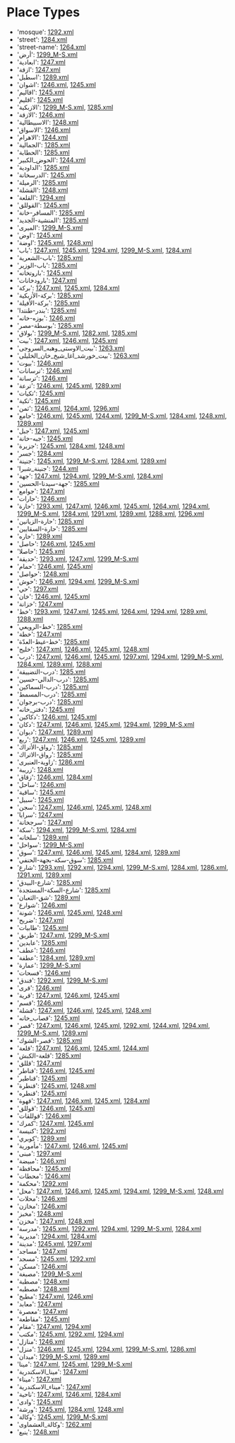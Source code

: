 # Place Types
 * 'mosque'‎: [1292.xml](/Project-Cairo-Urban-News/CairoUrbanNews/blob/master/articles/arabic/1292.xml)
 * 'street'‎: [1284.xml](/Project-Cairo-Urban-News/CairoUrbanNews/blob/master/articles/arabic/1284.xml)
 * 'street-name'‎: [1264.xml](/Project-Cairo-Urban-News/CairoUrbanNews/blob/master/articles/arabic/1264.xml)
 * 'أرض'‎: [1299_M-S.xml](/Project-Cairo-Urban-News/CairoUrbanNews/blob/master/articles/arabic/1299_M-S.xml)
 * 'ابعادية'‎: [1247.xml](/Project-Cairo-Urban-News/CairoUrbanNews/blob/master/articles/arabic/1247.xml)
 * 'ازقة'‎: [1247.xml](/Project-Cairo-Urban-News/CairoUrbanNews/blob/master/articles/arabic/1247.xml)
 * 'اسطبل'‎: [1289.xml](/Project-Cairo-Urban-News/CairoUrbanNews/blob/master/articles/arabic/1289.xml)
 * 'اشوان'‎: [1246.xml](/Project-Cairo-Urban-News/CairoUrbanNews/blob/master/articles/arabic/1246.xml), [1245.xml](/Project-Cairo-Urban-News/CairoUrbanNews/blob/master/articles/arabic/1245.xml)
 * 'اقاليم'‎: [1245.xml](/Project-Cairo-Urban-News/CairoUrbanNews/blob/master/articles/arabic/1245.xml)
 * 'اقليم'‎: [1245.xml](/Project-Cairo-Urban-News/CairoUrbanNews/blob/master/articles/arabic/1245.xml)
 * 'الازبكية'‎: [1299_M-S.xml](/Project-Cairo-Urban-News/CairoUrbanNews/blob/master/articles/arabic/1299_M-S.xml), [1285.xml](/Project-Cairo-Urban-News/CairoUrbanNews/blob/master/articles/arabic/1285.xml)
 * 'الازقة'‎: [1246.xml](/Project-Cairo-Urban-News/CairoUrbanNews/blob/master/articles/arabic/1246.xml)
 * 'الاسبيطالية'‎: [1248.xml](/Project-Cairo-Urban-News/CairoUrbanNews/blob/master/articles/arabic/1248.xml)
 * 'الاسواق'‎: [1246.xml](/Project-Cairo-Urban-News/CairoUrbanNews/blob/master/articles/arabic/1246.xml)
 * 'الاهرام'‎: [1244.xml](/Project-Cairo-Urban-News/CairoUrbanNews/blob/master/articles/arabic/1244.xml)
 * 'الجمالية'‎: [1285.xml](/Project-Cairo-Urban-News/CairoUrbanNews/blob/master/articles/arabic/1285.xml)
 * 'الحطابة'‎: [1285.xml](/Project-Cairo-Urban-News/CairoUrbanNews/blob/master/articles/arabic/1285.xml)
 * 'الحوض_الكبير'‎: [1244.xml](/Project-Cairo-Urban-News/CairoUrbanNews/blob/master/articles/arabic/1244.xml)
 * 'الداودية'‎: [1285.xml](/Project-Cairo-Urban-News/CairoUrbanNews/blob/master/articles/arabic/1285.xml)
 * 'الدرسخانة'‎: [1245.xml](/Project-Cairo-Urban-News/CairoUrbanNews/blob/master/articles/arabic/1245.xml)
 * 'الرميلة'‎: [1285.xml](/Project-Cairo-Urban-News/CairoUrbanNews/blob/master/articles/arabic/1285.xml)
 * 'القشلة'‎: [1248.xml](/Project-Cairo-Urban-News/CairoUrbanNews/blob/master/articles/arabic/1248.xml)
 * 'القلعة'‎: [1294.xml](/Project-Cairo-Urban-News/CairoUrbanNews/blob/master/articles/arabic/1294.xml)
 * 'القوللق'‎: [1245.xml](/Project-Cairo-Urban-News/CairoUrbanNews/blob/master/articles/arabic/1245.xml)
 * 'المسافر-خانة'‎: [1285.xml](/Project-Cairo-Urban-News/CairoUrbanNews/blob/master/articles/arabic/1285.xml)
 * 'المنشية-الجديد'‎: [1285.xml](/Project-Cairo-Urban-News/CairoUrbanNews/blob/master/articles/arabic/1285.xml)
 * 'الميرى'‎: [1299_M-S.xml](/Project-Cairo-Urban-News/CairoUrbanNews/blob/master/articles/arabic/1299_M-S.xml)
 * 'اوض'‎: [1245.xml](/Project-Cairo-Urban-News/CairoUrbanNews/blob/master/articles/arabic/1245.xml)
 * 'اوضة'‎: [1245.xml](/Project-Cairo-Urban-News/CairoUrbanNews/blob/master/articles/arabic/1245.xml), [1248.xml](/Project-Cairo-Urban-News/CairoUrbanNews/blob/master/articles/arabic/1248.xml)
 * 'باب'‎: [1247.xml](/Project-Cairo-Urban-News/CairoUrbanNews/blob/master/articles/arabic/1247.xml), [1245.xml](/Project-Cairo-Urban-News/CairoUrbanNews/blob/master/articles/arabic/1245.xml), [1294.xml](/Project-Cairo-Urban-News/CairoUrbanNews/blob/master/articles/arabic/1294.xml), [1299_M-S.xml](/Project-Cairo-Urban-News/CairoUrbanNews/blob/master/articles/arabic/1299_M-S.xml), [1284.xml](/Project-Cairo-Urban-News/CairoUrbanNews/blob/master/articles/arabic/1284.xml)
 * 'باب-الشعرية'‎: [1285.xml](/Project-Cairo-Urban-News/CairoUrbanNews/blob/master/articles/arabic/1285.xml)
 * 'باب-الوزير'‎: [1285.xml](/Project-Cairo-Urban-News/CairoUrbanNews/blob/master/articles/arabic/1285.xml)
 * 'باروتخانه'‎: [1245.xml](/Project-Cairo-Urban-News/CairoUrbanNews/blob/master/articles/arabic/1245.xml)
 * 'بارودخانات'‎: [1247.xml](/Project-Cairo-Urban-News/CairoUrbanNews/blob/master/articles/arabic/1247.xml)
 * 'بركة'‎: [1247.xml](/Project-Cairo-Urban-News/CairoUrbanNews/blob/master/articles/arabic/1247.xml), [1245.xml](/Project-Cairo-Urban-News/CairoUrbanNews/blob/master/articles/arabic/1245.xml), [1284.xml](/Project-Cairo-Urban-News/CairoUrbanNews/blob/master/articles/arabic/1284.xml)
 * 'بركة-الأزبكية'‎: [1285.xml](/Project-Cairo-Urban-News/CairoUrbanNews/blob/master/articles/arabic/1285.xml)
 * 'بركة-الأفيلة'‎: [1285.xml](/Project-Cairo-Urban-News/CairoUrbanNews/blob/master/articles/arabic/1285.xml)
 * 'بندر-طنتدا'‎: [1285.xml](/Project-Cairo-Urban-News/CairoUrbanNews/blob/master/articles/arabic/1285.xml)
 * 'بوزه-خانه'‎: [1246.xml](/Project-Cairo-Urban-News/CairoUrbanNews/blob/master/articles/arabic/1246.xml)
 * 'بوسطة-مصر'‎: [1285.xml](/Project-Cairo-Urban-News/CairoUrbanNews/blob/master/articles/arabic/1285.xml)
 * 'بولاق'‎: [1299_M-S.xml](/Project-Cairo-Urban-News/CairoUrbanNews/blob/master/articles/arabic/1299_M-S.xml), [1282.xml](/Project-Cairo-Urban-News/CairoUrbanNews/blob/master/articles/arabic/1282.xml), [1285.xml](/Project-Cairo-Urban-News/CairoUrbanNews/blob/master/articles/arabic/1285.xml)
 * 'بيت'‎: [1247.xml](/Project-Cairo-Urban-News/CairoUrbanNews/blob/master/articles/arabic/1247.xml), [1246.xml](/Project-Cairo-Urban-News/CairoUrbanNews/blob/master/articles/arabic/1246.xml), [1245.xml](/Project-Cairo-Urban-News/CairoUrbanNews/blob/master/articles/arabic/1245.xml)
 * 'بيت_الاوستى_وهبه_السروجى'‎: [1263.xml](/Project-Cairo-Urban-News/CairoUrbanNews/blob/master/articles/arabic/1263.xml)
 * 'بيت_خورشد_اغا_شيخ_خان_الخليلى'‎: [1263.xml](/Project-Cairo-Urban-News/CairoUrbanNews/blob/master/articles/arabic/1263.xml)
 * 'بيوت'‎: [1246.xml](/Project-Cairo-Urban-News/CairoUrbanNews/blob/master/articles/arabic/1246.xml)
 * 'ترسانات'‎: [1246.xml](/Project-Cairo-Urban-News/CairoUrbanNews/blob/master/articles/arabic/1246.xml)
 * 'ترسانة'‎: [1246.xml](/Project-Cairo-Urban-News/CairoUrbanNews/blob/master/articles/arabic/1246.xml)
 * 'ترعة'‎: [1246.xml](/Project-Cairo-Urban-News/CairoUrbanNews/blob/master/articles/arabic/1246.xml), [1245.xml](/Project-Cairo-Urban-News/CairoUrbanNews/blob/master/articles/arabic/1245.xml), [1289.xml](/Project-Cairo-Urban-News/CairoUrbanNews/blob/master/articles/arabic/1289.xml)
 * 'تكيات'‎: [1245.xml](/Project-Cairo-Urban-News/CairoUrbanNews/blob/master/articles/arabic/1245.xml)
 * 'تكية'‎: [1245.xml](/Project-Cairo-Urban-News/CairoUrbanNews/blob/master/articles/arabic/1245.xml)
 * 'ثمن'‎: [1246.xml](/Project-Cairo-Urban-News/CairoUrbanNews/blob/master/articles/arabic/1246.xml), [1264.xml](/Project-Cairo-Urban-News/CairoUrbanNews/blob/master/articles/arabic/1264.xml), [1296.xml](/Project-Cairo-Urban-News/CairoUrbanNews/blob/master/articles/arabic/1296.xml)
 * 'جامع'‎: [1246.xml](/Project-Cairo-Urban-News/CairoUrbanNews/blob/master/articles/arabic/1246.xml), [1245.xml](/Project-Cairo-Urban-News/CairoUrbanNews/blob/master/articles/arabic/1245.xml), [1244.xml](/Project-Cairo-Urban-News/CairoUrbanNews/blob/master/articles/arabic/1244.xml), [1299_M-S.xml](/Project-Cairo-Urban-News/CairoUrbanNews/blob/master/articles/arabic/1299_M-S.xml), [1284.xml](/Project-Cairo-Urban-News/CairoUrbanNews/blob/master/articles/arabic/1284.xml), [1248.xml](/Project-Cairo-Urban-News/CairoUrbanNews/blob/master/articles/arabic/1248.xml), [1289.xml](/Project-Cairo-Urban-News/CairoUrbanNews/blob/master/articles/arabic/1289.xml)
 * 'جبل'‎: [1247.xml](/Project-Cairo-Urban-News/CairoUrbanNews/blob/master/articles/arabic/1247.xml), [1245.xml](/Project-Cairo-Urban-News/CairoUrbanNews/blob/master/articles/arabic/1245.xml)
 * 'جبه-خانة'‎: [1245.xml](/Project-Cairo-Urban-News/CairoUrbanNews/blob/master/articles/arabic/1245.xml)
 * 'جزيرة'‎: [1245.xml](/Project-Cairo-Urban-News/CairoUrbanNews/blob/master/articles/arabic/1245.xml), [1284.xml](/Project-Cairo-Urban-News/CairoUrbanNews/blob/master/articles/arabic/1284.xml), [1248.xml](/Project-Cairo-Urban-News/CairoUrbanNews/blob/master/articles/arabic/1248.xml)
 * 'جسر'‎: [1284.xml](/Project-Cairo-Urban-News/CairoUrbanNews/blob/master/articles/arabic/1284.xml)
 * 'جنينة'‎: [1245.xml](/Project-Cairo-Urban-News/CairoUrbanNews/blob/master/articles/arabic/1245.xml), [1299_M-S.xml](/Project-Cairo-Urban-News/CairoUrbanNews/blob/master/articles/arabic/1299_M-S.xml), [1284.xml](/Project-Cairo-Urban-News/CairoUrbanNews/blob/master/articles/arabic/1284.xml), [1289.xml](/Project-Cairo-Urban-News/CairoUrbanNews/blob/master/articles/arabic/1289.xml)
 * 'جنينة_شبرا'‎: [1244.xml](/Project-Cairo-Urban-News/CairoUrbanNews/blob/master/articles/arabic/1244.xml)
 * 'جهة'‎: [1247.xml](/Project-Cairo-Urban-News/CairoUrbanNews/blob/master/articles/arabic/1247.xml), [1294.xml](/Project-Cairo-Urban-News/CairoUrbanNews/blob/master/articles/arabic/1294.xml), [1299_M-S.xml](/Project-Cairo-Urban-News/CairoUrbanNews/blob/master/articles/arabic/1299_M-S.xml), [1284.xml](/Project-Cairo-Urban-News/CairoUrbanNews/blob/master/articles/arabic/1284.xml)
 * 'جهة-سيدنا-الحسين'‎: [1285.xml](/Project-Cairo-Urban-News/CairoUrbanNews/blob/master/articles/arabic/1285.xml)
 * 'جوامع'‎: [1247.xml](/Project-Cairo-Urban-News/CairoUrbanNews/blob/master/articles/arabic/1247.xml)
 * 'حارات'‎: [1246.xml](/Project-Cairo-Urban-News/CairoUrbanNews/blob/master/articles/arabic/1246.xml)
 * 'حارة'‎: [1293.xml](/Project-Cairo-Urban-News/CairoUrbanNews/blob/master/articles/arabic/1293.xml), [1247.xml](/Project-Cairo-Urban-News/CairoUrbanNews/blob/master/articles/arabic/1247.xml), [1246.xml](/Project-Cairo-Urban-News/CairoUrbanNews/blob/master/articles/arabic/1246.xml), [1245.xml](/Project-Cairo-Urban-News/CairoUrbanNews/blob/master/articles/arabic/1245.xml), [1264.xml](/Project-Cairo-Urban-News/CairoUrbanNews/blob/master/articles/arabic/1264.xml), [1294.xml](/Project-Cairo-Urban-News/CairoUrbanNews/blob/master/articles/arabic/1294.xml), [1299_M-S.xml](/Project-Cairo-Urban-News/CairoUrbanNews/blob/master/articles/arabic/1299_M-S.xml), [1284.xml](/Project-Cairo-Urban-News/CairoUrbanNews/blob/master/articles/arabic/1284.xml), [1291.xml](/Project-Cairo-Urban-News/CairoUrbanNews/blob/master/articles/arabic/1291.xml), [1289.xml](/Project-Cairo-Urban-News/CairoUrbanNews/blob/master/articles/arabic/1289.xml), [1288.xml](/Project-Cairo-Urban-News/CairoUrbanNews/blob/master/articles/arabic/1288.xml), [1296.xml](/Project-Cairo-Urban-News/CairoUrbanNews/blob/master/articles/arabic/1296.xml)
 * 'حارة-الزيانين'‎: [1285.xml](/Project-Cairo-Urban-News/CairoUrbanNews/blob/master/articles/arabic/1285.xml)
 * 'حارة-السقايين'‎: [1285.xml](/Project-Cairo-Urban-News/CairoUrbanNews/blob/master/articles/arabic/1285.xml)
 * 'حاره'‎: [1289.xml](/Project-Cairo-Urban-News/CairoUrbanNews/blob/master/articles/arabic/1289.xml)
 * 'حاصل'‎: [1246.xml](/Project-Cairo-Urban-News/CairoUrbanNews/blob/master/articles/arabic/1246.xml), [1245.xml](/Project-Cairo-Urban-News/CairoUrbanNews/blob/master/articles/arabic/1245.xml)
 * 'حاصلا'‎: [1245.xml](/Project-Cairo-Urban-News/CairoUrbanNews/blob/master/articles/arabic/1245.xml)
 * 'حديقة'‎: [1293.xml](/Project-Cairo-Urban-News/CairoUrbanNews/blob/master/articles/arabic/1293.xml), [1247.xml](/Project-Cairo-Urban-News/CairoUrbanNews/blob/master/articles/arabic/1247.xml), [1299_M-S.xml](/Project-Cairo-Urban-News/CairoUrbanNews/blob/master/articles/arabic/1299_M-S.xml)
 * 'حمام'‎: [1246.xml](/Project-Cairo-Urban-News/CairoUrbanNews/blob/master/articles/arabic/1246.xml), [1245.xml](/Project-Cairo-Urban-News/CairoUrbanNews/blob/master/articles/arabic/1245.xml)
 * 'حواصل'‎: [1248.xml](/Project-Cairo-Urban-News/CairoUrbanNews/blob/master/articles/arabic/1248.xml)
 * 'حوش'‎: [1246.xml](/Project-Cairo-Urban-News/CairoUrbanNews/blob/master/articles/arabic/1246.xml), [1294.xml](/Project-Cairo-Urban-News/CairoUrbanNews/blob/master/articles/arabic/1294.xml), [1299_M-S.xml](/Project-Cairo-Urban-News/CairoUrbanNews/blob/master/articles/arabic/1299_M-S.xml)
 * 'حي'‎: [1297.xml](/Project-Cairo-Urban-News/CairoUrbanNews/blob/master/articles/arabic/1297.xml)
 * 'خان'‎: [1246.xml](/Project-Cairo-Urban-News/CairoUrbanNews/blob/master/articles/arabic/1246.xml), [1245.xml](/Project-Cairo-Urban-News/CairoUrbanNews/blob/master/articles/arabic/1245.xml)
 * 'خزانة'‎: [1247.xml](/Project-Cairo-Urban-News/CairoUrbanNews/blob/master/articles/arabic/1247.xml)
 * 'خط'‎: [1293.xml](/Project-Cairo-Urban-News/CairoUrbanNews/blob/master/articles/arabic/1293.xml), [1247.xml](/Project-Cairo-Urban-News/CairoUrbanNews/blob/master/articles/arabic/1247.xml), [1245.xml](/Project-Cairo-Urban-News/CairoUrbanNews/blob/master/articles/arabic/1245.xml), [1264.xml](/Project-Cairo-Urban-News/CairoUrbanNews/blob/master/articles/arabic/1264.xml), [1294.xml](/Project-Cairo-Urban-News/CairoUrbanNews/blob/master/articles/arabic/1294.xml), [1289.xml](/Project-Cairo-Urban-News/CairoUrbanNews/blob/master/articles/arabic/1289.xml), [1288.xml](/Project-Cairo-Urban-News/CairoUrbanNews/blob/master/articles/arabic/1288.xml)
 * 'خط-الرويعي'‎: [1285.xml](/Project-Cairo-Urban-News/CairoUrbanNews/blob/master/articles/arabic/1285.xml)
 * 'خطة'‎: [1247.xml](/Project-Cairo-Urban-News/CairoUrbanNews/blob/master/articles/arabic/1247.xml)
 * 'خط-غيط-العدّة'‎: [1285.xml](/Project-Cairo-Urban-News/CairoUrbanNews/blob/master/articles/arabic/1285.xml)
 * 'خليج'‎: [1247.xml](/Project-Cairo-Urban-News/CairoUrbanNews/blob/master/articles/arabic/1247.xml), [1246.xml](/Project-Cairo-Urban-News/CairoUrbanNews/blob/master/articles/arabic/1246.xml), [1245.xml](/Project-Cairo-Urban-News/CairoUrbanNews/blob/master/articles/arabic/1245.xml), [1248.xml](/Project-Cairo-Urban-News/CairoUrbanNews/blob/master/articles/arabic/1248.xml)
 * 'درب'‎: [1247.xml](/Project-Cairo-Urban-News/CairoUrbanNews/blob/master/articles/arabic/1247.xml), [1246.xml](/Project-Cairo-Urban-News/CairoUrbanNews/blob/master/articles/arabic/1246.xml), [1245.xml](/Project-Cairo-Urban-News/CairoUrbanNews/blob/master/articles/arabic/1245.xml), [1297.xml](/Project-Cairo-Urban-News/CairoUrbanNews/blob/master/articles/arabic/1297.xml), [1294.xml](/Project-Cairo-Urban-News/CairoUrbanNews/blob/master/articles/arabic/1294.xml), [1299_M-S.xml](/Project-Cairo-Urban-News/CairoUrbanNews/blob/master/articles/arabic/1299_M-S.xml), [1284.xml](/Project-Cairo-Urban-News/CairoUrbanNews/blob/master/articles/arabic/1284.xml), [1289.xml](/Project-Cairo-Urban-News/CairoUrbanNews/blob/master/articles/arabic/1289.xml), [1288.xml](/Project-Cairo-Urban-News/CairoUrbanNews/blob/master/articles/arabic/1288.xml)
 * 'درب-التضييقة'‎: [1285.xml](/Project-Cairo-Urban-News/CairoUrbanNews/blob/master/articles/arabic/1285.xml)
 * 'درب-الدالي-حسين'‎: [1285.xml](/Project-Cairo-Urban-News/CairoUrbanNews/blob/master/articles/arabic/1285.xml)
 * 'درب-السماكين'‎: [1285.xml](/Project-Cairo-Urban-News/CairoUrbanNews/blob/master/articles/arabic/1285.xml)
 * 'درب-المسمط'‎: [1285.xml](/Project-Cairo-Urban-News/CairoUrbanNews/blob/master/articles/arabic/1285.xml)
 * 'درب-برجوان'‎: [1285.xml](/Project-Cairo-Urban-News/CairoUrbanNews/blob/master/articles/arabic/1285.xml)
 * 'دفتر_خانه'‎: [1245.xml](/Project-Cairo-Urban-News/CairoUrbanNews/blob/master/articles/arabic/1245.xml)
 * 'دكاكين'‎: [1246.xml](/Project-Cairo-Urban-News/CairoUrbanNews/blob/master/articles/arabic/1246.xml), [1245.xml](/Project-Cairo-Urban-News/CairoUrbanNews/blob/master/articles/arabic/1245.xml)
 * 'دكان'‎: [1247.xml](/Project-Cairo-Urban-News/CairoUrbanNews/blob/master/articles/arabic/1247.xml), [1246.xml](/Project-Cairo-Urban-News/CairoUrbanNews/blob/master/articles/arabic/1246.xml), [1245.xml](/Project-Cairo-Urban-News/CairoUrbanNews/blob/master/articles/arabic/1245.xml), [1294.xml](/Project-Cairo-Urban-News/CairoUrbanNews/blob/master/articles/arabic/1294.xml), [1299_M-S.xml](/Project-Cairo-Urban-News/CairoUrbanNews/blob/master/articles/arabic/1299_M-S.xml)
 * 'ديوان'‎: [1247.xml](/Project-Cairo-Urban-News/CairoUrbanNews/blob/master/articles/arabic/1247.xml), [1289.xml](/Project-Cairo-Urban-News/CairoUrbanNews/blob/master/articles/arabic/1289.xml)
 * 'ربع'‎: [1247.xml](/Project-Cairo-Urban-News/CairoUrbanNews/blob/master/articles/arabic/1247.xml), [1246.xml](/Project-Cairo-Urban-News/CairoUrbanNews/blob/master/articles/arabic/1246.xml), [1245.xml](/Project-Cairo-Urban-News/CairoUrbanNews/blob/master/articles/arabic/1245.xml), [1289.xml](/Project-Cairo-Urban-News/CairoUrbanNews/blob/master/articles/arabic/1289.xml)
 * 'رواق-الأتراك'‎: [1285.xml](/Project-Cairo-Urban-News/CairoUrbanNews/blob/master/articles/arabic/1285.xml)
 * 'رواق-الاتراك'‎: [1285.xml](/Project-Cairo-Urban-News/CairoUrbanNews/blob/master/articles/arabic/1285.xml)
 * 'زاوية-العنبرى'‎: [1286.xml](/Project-Cairo-Urban-News/CairoUrbanNews/blob/master/articles/arabic/1286.xml)
 * 'زريبة'‎: [1248.xml](/Project-Cairo-Urban-News/CairoUrbanNews/blob/master/articles/arabic/1248.xml)
 * 'زقاق'‎: [1246.xml](/Project-Cairo-Urban-News/CairoUrbanNews/blob/master/articles/arabic/1246.xml), [1284.xml](/Project-Cairo-Urban-News/CairoUrbanNews/blob/master/articles/arabic/1284.xml)
 * 'ساحل'‎: [1246.xml](/Project-Cairo-Urban-News/CairoUrbanNews/blob/master/articles/arabic/1246.xml)
 * 'ساقية'‎: [1245.xml](/Project-Cairo-Urban-News/CairoUrbanNews/blob/master/articles/arabic/1245.xml)
 * 'سبيل'‎: [1245.xml](/Project-Cairo-Urban-News/CairoUrbanNews/blob/master/articles/arabic/1245.xml)
 * 'سجن'‎: [1247.xml](/Project-Cairo-Urban-News/CairoUrbanNews/blob/master/articles/arabic/1247.xml), [1246.xml](/Project-Cairo-Urban-News/CairoUrbanNews/blob/master/articles/arabic/1246.xml), [1245.xml](/Project-Cairo-Urban-News/CairoUrbanNews/blob/master/articles/arabic/1245.xml), [1248.xml](/Project-Cairo-Urban-News/CairoUrbanNews/blob/master/articles/arabic/1248.xml)
 * 'سرايا'‎: [1247.xml](/Project-Cairo-Urban-News/CairoUrbanNews/blob/master/articles/arabic/1247.xml)
 * 'سرجخانة'‎: [1247.xml](/Project-Cairo-Urban-News/CairoUrbanNews/blob/master/articles/arabic/1247.xml)
 * 'سكة'‎: [1294.xml](/Project-Cairo-Urban-News/CairoUrbanNews/blob/master/articles/arabic/1294.xml), [1299_M-S.xml](/Project-Cairo-Urban-News/CairoUrbanNews/blob/master/articles/arabic/1299_M-S.xml), [1284.xml](/Project-Cairo-Urban-News/CairoUrbanNews/blob/master/articles/arabic/1284.xml)
 * 'سلخانه'‎: [1289.xml](/Project-Cairo-Urban-News/CairoUrbanNews/blob/master/articles/arabic/1289.xml)
 * 'سواحل'‎: [1299_M-S.xml](/Project-Cairo-Urban-News/CairoUrbanNews/blob/master/articles/arabic/1299_M-S.xml)
 * 'سوق'‎: [1247.xml](/Project-Cairo-Urban-News/CairoUrbanNews/blob/master/articles/arabic/1247.xml), [1246.xml](/Project-Cairo-Urban-News/CairoUrbanNews/blob/master/articles/arabic/1246.xml), [1245.xml](/Project-Cairo-Urban-News/CairoUrbanNews/blob/master/articles/arabic/1245.xml), [1284.xml](/Project-Cairo-Urban-News/CairoUrbanNews/blob/master/articles/arabic/1284.xml), [1289.xml](/Project-Cairo-Urban-News/CairoUrbanNews/blob/master/articles/arabic/1289.xml)
 * 'سوق-سكة-بجهة-الحنفي'‎: [1285.xml](/Project-Cairo-Urban-News/CairoUrbanNews/blob/master/articles/arabic/1285.xml)
 * 'شارع'‎: [1293.xml](/Project-Cairo-Urban-News/CairoUrbanNews/blob/master/articles/arabic/1293.xml), [1292.xml](/Project-Cairo-Urban-News/CairoUrbanNews/blob/master/articles/arabic/1292.xml), [1294.xml](/Project-Cairo-Urban-News/CairoUrbanNews/blob/master/articles/arabic/1294.xml), [1299_M-S.xml](/Project-Cairo-Urban-News/CairoUrbanNews/blob/master/articles/arabic/1299_M-S.xml), [1284.xml](/Project-Cairo-Urban-News/CairoUrbanNews/blob/master/articles/arabic/1284.xml), [1286.xml](/Project-Cairo-Urban-News/CairoUrbanNews/blob/master/articles/arabic/1286.xml), [1291.xml](/Project-Cairo-Urban-News/CairoUrbanNews/blob/master/articles/arabic/1291.xml), [1289.xml](/Project-Cairo-Urban-News/CairoUrbanNews/blob/master/articles/arabic/1289.xml)
 * 'شارع-البيدق'‎: [1285.xml](/Project-Cairo-Urban-News/CairoUrbanNews/blob/master/articles/arabic/1285.xml)
 * 'شارع-السكة-المستجدة'‎: [1285.xml](/Project-Cairo-Urban-News/CairoUrbanNews/blob/master/articles/arabic/1285.xml)
 * 'شق-الثعبان'‎: [1289.xml](/Project-Cairo-Urban-News/CairoUrbanNews/blob/master/articles/arabic/1289.xml)
 * 'شوارع'‎: [1246.xml](/Project-Cairo-Urban-News/CairoUrbanNews/blob/master/articles/arabic/1246.xml)
 * 'شونة'‎: [1246.xml](/Project-Cairo-Urban-News/CairoUrbanNews/blob/master/articles/arabic/1246.xml), [1245.xml](/Project-Cairo-Urban-News/CairoUrbanNews/blob/master/articles/arabic/1245.xml), [1248.xml](/Project-Cairo-Urban-News/CairoUrbanNews/blob/master/articles/arabic/1248.xml)
 * 'ضريح'‎: [1247.xml](/Project-Cairo-Urban-News/CairoUrbanNews/blob/master/articles/arabic/1247.xml)
 * 'طابيات'‎: [1245.xml](/Project-Cairo-Urban-News/CairoUrbanNews/blob/master/articles/arabic/1245.xml)
 * 'طريق'‎: [1247.xml](/Project-Cairo-Urban-News/CairoUrbanNews/blob/master/articles/arabic/1247.xml), [1299_M-S.xml](/Project-Cairo-Urban-News/CairoUrbanNews/blob/master/articles/arabic/1299_M-S.xml)
 * 'عابدين'‎: [1285.xml](/Project-Cairo-Urban-News/CairoUrbanNews/blob/master/articles/arabic/1285.xml)
 * 'عطف'‎: [1246.xml](/Project-Cairo-Urban-News/CairoUrbanNews/blob/master/articles/arabic/1246.xml)
 * 'عطفة'‎: [1284.xml](/Project-Cairo-Urban-News/CairoUrbanNews/blob/master/articles/arabic/1284.xml), [1289.xml](/Project-Cairo-Urban-News/CairoUrbanNews/blob/master/articles/arabic/1289.xml)
 * 'عمارة'‎: [1299_M-S.xml](/Project-Cairo-Urban-News/CairoUrbanNews/blob/master/articles/arabic/1299_M-S.xml)
 * 'فسحات'‎: [1246.xml](/Project-Cairo-Urban-News/CairoUrbanNews/blob/master/articles/arabic/1246.xml)
 * 'فندق'‎: [1292.xml](/Project-Cairo-Urban-News/CairoUrbanNews/blob/master/articles/arabic/1292.xml), [1299_M-S.xml](/Project-Cairo-Urban-News/CairoUrbanNews/blob/master/articles/arabic/1299_M-S.xml)
 * 'قرى'‎: [1246.xml](/Project-Cairo-Urban-News/CairoUrbanNews/blob/master/articles/arabic/1246.xml)
 * 'قرية'‎: [1247.xml](/Project-Cairo-Urban-News/CairoUrbanNews/blob/master/articles/arabic/1247.xml), [1246.xml](/Project-Cairo-Urban-News/CairoUrbanNews/blob/master/articles/arabic/1246.xml), [1245.xml](/Project-Cairo-Urban-News/CairoUrbanNews/blob/master/articles/arabic/1245.xml)
 * 'قسم'‎: [1246.xml](/Project-Cairo-Urban-News/CairoUrbanNews/blob/master/articles/arabic/1246.xml)
 * 'قشلة'‎: [1247.xml](/Project-Cairo-Urban-News/CairoUrbanNews/blob/master/articles/arabic/1247.xml), [1246.xml](/Project-Cairo-Urban-News/CairoUrbanNews/blob/master/articles/arabic/1246.xml), [1245.xml](/Project-Cairo-Urban-News/CairoUrbanNews/blob/master/articles/arabic/1245.xml), [1248.xml](/Project-Cairo-Urban-News/CairoUrbanNews/blob/master/articles/arabic/1248.xml)
 * 'قصاب_خانه'‎: [1245.xml](/Project-Cairo-Urban-News/CairoUrbanNews/blob/master/articles/arabic/1245.xml)
 * 'قصر'‎: [1247.xml](/Project-Cairo-Urban-News/CairoUrbanNews/blob/master/articles/arabic/1247.xml), [1246.xml](/Project-Cairo-Urban-News/CairoUrbanNews/blob/master/articles/arabic/1246.xml), [1245.xml](/Project-Cairo-Urban-News/CairoUrbanNews/blob/master/articles/arabic/1245.xml), [1292.xml](/Project-Cairo-Urban-News/CairoUrbanNews/blob/master/articles/arabic/1292.xml), [1244.xml](/Project-Cairo-Urban-News/CairoUrbanNews/blob/master/articles/arabic/1244.xml), [1294.xml](/Project-Cairo-Urban-News/CairoUrbanNews/blob/master/articles/arabic/1294.xml), [1299_M-S.xml](/Project-Cairo-Urban-News/CairoUrbanNews/blob/master/articles/arabic/1299_M-S.xml), [1289.xml](/Project-Cairo-Urban-News/CairoUrbanNews/blob/master/articles/arabic/1289.xml)
 * 'قصر-الشوك'‎: [1285.xml](/Project-Cairo-Urban-News/CairoUrbanNews/blob/master/articles/arabic/1285.xml)
 * 'قلعة'‎: [1247.xml](/Project-Cairo-Urban-News/CairoUrbanNews/blob/master/articles/arabic/1247.xml), [1246.xml](/Project-Cairo-Urban-News/CairoUrbanNews/blob/master/articles/arabic/1246.xml), [1245.xml](/Project-Cairo-Urban-News/CairoUrbanNews/blob/master/articles/arabic/1245.xml), [1244.xml](/Project-Cairo-Urban-News/CairoUrbanNews/blob/master/articles/arabic/1244.xml)
 * 'قلعة-الكبش'‎: [1285.xml](/Project-Cairo-Urban-News/CairoUrbanNews/blob/master/articles/arabic/1285.xml)
 * 'قللق'‎: [1247.xml](/Project-Cairo-Urban-News/CairoUrbanNews/blob/master/articles/arabic/1247.xml)
 * 'قناطر'‎: [1246.xml](/Project-Cairo-Urban-News/CairoUrbanNews/blob/master/articles/arabic/1246.xml), [1245.xml](/Project-Cairo-Urban-News/CairoUrbanNews/blob/master/articles/arabic/1245.xml)
 * 'قناطير'‎: [1245.xml](/Project-Cairo-Urban-News/CairoUrbanNews/blob/master/articles/arabic/1245.xml)
 * 'قنطرة'‎: [1245.xml](/Project-Cairo-Urban-News/CairoUrbanNews/blob/master/articles/arabic/1245.xml), [1248.xml](/Project-Cairo-Urban-News/CairoUrbanNews/blob/master/articles/arabic/1248.xml)
 * 'قنطره'‎: [1245.xml](/Project-Cairo-Urban-News/CairoUrbanNews/blob/master/articles/arabic/1245.xml)
 * 'قهوة'‎: [1247.xml](/Project-Cairo-Urban-News/CairoUrbanNews/blob/master/articles/arabic/1247.xml), [1246.xml](/Project-Cairo-Urban-News/CairoUrbanNews/blob/master/articles/arabic/1246.xml), [1245.xml](/Project-Cairo-Urban-News/CairoUrbanNews/blob/master/articles/arabic/1245.xml), [1284.xml](/Project-Cairo-Urban-News/CairoUrbanNews/blob/master/articles/arabic/1284.xml)
 * 'قوللق'‎: [1246.xml](/Project-Cairo-Urban-News/CairoUrbanNews/blob/master/articles/arabic/1246.xml), [1245.xml](/Project-Cairo-Urban-News/CairoUrbanNews/blob/master/articles/arabic/1245.xml)
 * 'قوللقات'‎: [1246.xml](/Project-Cairo-Urban-News/CairoUrbanNews/blob/master/articles/arabic/1246.xml)
 * 'كمرك'‎: [1247.xml](/Project-Cairo-Urban-News/CairoUrbanNews/blob/master/articles/arabic/1247.xml), [1245.xml](/Project-Cairo-Urban-News/CairoUrbanNews/blob/master/articles/arabic/1245.xml)
 * 'كنيسة'‎: [1292.xml](/Project-Cairo-Urban-News/CairoUrbanNews/blob/master/articles/arabic/1292.xml)
 * 'كوبري'‎: [1289.xml](/Project-Cairo-Urban-News/CairoUrbanNews/blob/master/articles/arabic/1289.xml)
 * 'مأمورية'‎: [1247.xml](/Project-Cairo-Urban-News/CairoUrbanNews/blob/master/articles/arabic/1247.xml), [1246.xml](/Project-Cairo-Urban-News/CairoUrbanNews/blob/master/articles/arabic/1246.xml), [1245.xml](/Project-Cairo-Urban-News/CairoUrbanNews/blob/master/articles/arabic/1245.xml)
 * 'مبنى'‎: [1297.xml](/Project-Cairo-Urban-News/CairoUrbanNews/blob/master/articles/arabic/1297.xml)
 * 'مبيضة'‎: [1246.xml](/Project-Cairo-Urban-News/CairoUrbanNews/blob/master/articles/arabic/1246.xml)
 * 'محافظة'‎: [1245.xml](/Project-Cairo-Urban-News/CairoUrbanNews/blob/master/articles/arabic/1245.xml)
 * 'محطات'‎: [1246.xml](/Project-Cairo-Urban-News/CairoUrbanNews/blob/master/articles/arabic/1246.xml)
 * 'محكمة'‎: [1292.xml](/Project-Cairo-Urban-News/CairoUrbanNews/blob/master/articles/arabic/1292.xml)
 * 'محل'‎: [1247.xml](/Project-Cairo-Urban-News/CairoUrbanNews/blob/master/articles/arabic/1247.xml), [1246.xml](/Project-Cairo-Urban-News/CairoUrbanNews/blob/master/articles/arabic/1246.xml), [1245.xml](/Project-Cairo-Urban-News/CairoUrbanNews/blob/master/articles/arabic/1245.xml), [1294.xml](/Project-Cairo-Urban-News/CairoUrbanNews/blob/master/articles/arabic/1294.xml), [1299_M-S.xml](/Project-Cairo-Urban-News/CairoUrbanNews/blob/master/articles/arabic/1299_M-S.xml), [1248.xml](/Project-Cairo-Urban-News/CairoUrbanNews/blob/master/articles/arabic/1248.xml)
 * 'محلات'‎: [1246.xml](/Project-Cairo-Urban-News/CairoUrbanNews/blob/master/articles/arabic/1246.xml)
 * 'مخازن'‎: [1246.xml](/Project-Cairo-Urban-News/CairoUrbanNews/blob/master/articles/arabic/1246.xml)
 * 'مخبز'‎: [1248.xml](/Project-Cairo-Urban-News/CairoUrbanNews/blob/master/articles/arabic/1248.xml)
 * 'مخزن'‎: [1247.xml](/Project-Cairo-Urban-News/CairoUrbanNews/blob/master/articles/arabic/1247.xml), [1248.xml](/Project-Cairo-Urban-News/CairoUrbanNews/blob/master/articles/arabic/1248.xml)
 * 'مدرسة'‎: [1245.xml](/Project-Cairo-Urban-News/CairoUrbanNews/blob/master/articles/arabic/1245.xml), [1292.xml](/Project-Cairo-Urban-News/CairoUrbanNews/blob/master/articles/arabic/1292.xml), [1294.xml](/Project-Cairo-Urban-News/CairoUrbanNews/blob/master/articles/arabic/1294.xml), [1299_M-S.xml](/Project-Cairo-Urban-News/CairoUrbanNews/blob/master/articles/arabic/1299_M-S.xml), [1284.xml](/Project-Cairo-Urban-News/CairoUrbanNews/blob/master/articles/arabic/1284.xml)
 * 'مديرية'‎: [1294.xml](/Project-Cairo-Urban-News/CairoUrbanNews/blob/master/articles/arabic/1294.xml), [1284.xml](/Project-Cairo-Urban-News/CairoUrbanNews/blob/master/articles/arabic/1284.xml)
 * 'مدينة'‎: [1245.xml](/Project-Cairo-Urban-News/CairoUrbanNews/blob/master/articles/arabic/1245.xml), [1297.xml](/Project-Cairo-Urban-News/CairoUrbanNews/blob/master/articles/arabic/1297.xml)
 * 'مساجد'‎: [1247.xml](/Project-Cairo-Urban-News/CairoUrbanNews/blob/master/articles/arabic/1247.xml)
 * 'مسجد'‎: [1245.xml](/Project-Cairo-Urban-News/CairoUrbanNews/blob/master/articles/arabic/1245.xml), [1292.xml](/Project-Cairo-Urban-News/CairoUrbanNews/blob/master/articles/arabic/1292.xml)
 * 'مسكن'‎: [1246.xml](/Project-Cairo-Urban-News/CairoUrbanNews/blob/master/articles/arabic/1246.xml)
 * 'مصبغة'‎: [1299_M-S.xml](/Project-Cairo-Urban-News/CairoUrbanNews/blob/master/articles/arabic/1299_M-S.xml)
 * 'مصطبة'‎: [1248.xml](/Project-Cairo-Urban-News/CairoUrbanNews/blob/master/articles/arabic/1248.xml)
 * 'مصطبه'‎: [1248.xml](/Project-Cairo-Urban-News/CairoUrbanNews/blob/master/articles/arabic/1248.xml)
 * 'مطبخ'‎: [1247.xml](/Project-Cairo-Urban-News/CairoUrbanNews/blob/master/articles/arabic/1247.xml), [1246.xml](/Project-Cairo-Urban-News/CairoUrbanNews/blob/master/articles/arabic/1246.xml)
 * 'معابد'‎: [1247.xml](/Project-Cairo-Urban-News/CairoUrbanNews/blob/master/articles/arabic/1247.xml)
 * 'معصرة'‎: [1247.xml](/Project-Cairo-Urban-News/CairoUrbanNews/blob/master/articles/arabic/1247.xml)
 * 'مقاطعة'‎: [1245.xml](/Project-Cairo-Urban-News/CairoUrbanNews/blob/master/articles/arabic/1245.xml)
 * 'مقام'‎: [1247.xml](/Project-Cairo-Urban-News/CairoUrbanNews/blob/master/articles/arabic/1247.xml), [1294.xml](/Project-Cairo-Urban-News/CairoUrbanNews/blob/master/articles/arabic/1294.xml)
 * 'مكتب'‎: [1245.xml](/Project-Cairo-Urban-News/CairoUrbanNews/blob/master/articles/arabic/1245.xml), [1292.xml](/Project-Cairo-Urban-News/CairoUrbanNews/blob/master/articles/arabic/1292.xml), [1294.xml](/Project-Cairo-Urban-News/CairoUrbanNews/blob/master/articles/arabic/1294.xml)
 * 'منازل'‎: [1246.xml](/Project-Cairo-Urban-News/CairoUrbanNews/blob/master/articles/arabic/1246.xml)
 * 'منزل'‎: [1246.xml](/Project-Cairo-Urban-News/CairoUrbanNews/blob/master/articles/arabic/1246.xml), [1245.xml](/Project-Cairo-Urban-News/CairoUrbanNews/blob/master/articles/arabic/1245.xml), [1294.xml](/Project-Cairo-Urban-News/CairoUrbanNews/blob/master/articles/arabic/1294.xml), [1299_M-S.xml](/Project-Cairo-Urban-News/CairoUrbanNews/blob/master/articles/arabic/1299_M-S.xml), [1286.xml](/Project-Cairo-Urban-News/CairoUrbanNews/blob/master/articles/arabic/1286.xml)
 * 'ميدان'‎: [1299_M-S.xml](/Project-Cairo-Urban-News/CairoUrbanNews/blob/master/articles/arabic/1299_M-S.xml), [1289.xml](/Project-Cairo-Urban-News/CairoUrbanNews/blob/master/articles/arabic/1289.xml)
 * 'مينا'‎: [1247.xml](/Project-Cairo-Urban-News/CairoUrbanNews/blob/master/articles/arabic/1247.xml), [1245.xml](/Project-Cairo-Urban-News/CairoUrbanNews/blob/master/articles/arabic/1245.xml), [1299_M-S.xml](/Project-Cairo-Urban-News/CairoUrbanNews/blob/master/articles/arabic/1299_M-S.xml)
 * 'مينا_الاسكندرية'‎: [1247.xml](/Project-Cairo-Urban-News/CairoUrbanNews/blob/master/articles/arabic/1247.xml)
 * 'ميناء'‎: [1247.xml](/Project-Cairo-Urban-News/CairoUrbanNews/blob/master/articles/arabic/1247.xml)
 * 'ميناء_الاسكندرية'‎: [1247.xml](/Project-Cairo-Urban-News/CairoUrbanNews/blob/master/articles/arabic/1247.xml)
 * 'ناحية'‎: [1247.xml](/Project-Cairo-Urban-News/CairoUrbanNews/blob/master/articles/arabic/1247.xml), [1246.xml](/Project-Cairo-Urban-News/CairoUrbanNews/blob/master/articles/arabic/1246.xml), [1284.xml](/Project-Cairo-Urban-News/CairoUrbanNews/blob/master/articles/arabic/1284.xml)
 * 'وادى'‎: [1245.xml](/Project-Cairo-Urban-News/CairoUrbanNews/blob/master/articles/arabic/1245.xml)
 * 'ورشة'‎: [1245.xml](/Project-Cairo-Urban-News/CairoUrbanNews/blob/master/articles/arabic/1245.xml), [1284.xml](/Project-Cairo-Urban-News/CairoUrbanNews/blob/master/articles/arabic/1284.xml), [1248.xml](/Project-Cairo-Urban-News/CairoUrbanNews/blob/master/articles/arabic/1248.xml)
 * 'وكالة'‎: [1245.xml](/Project-Cairo-Urban-News/CairoUrbanNews/blob/master/articles/arabic/1245.xml), [1299_M-S.xml](/Project-Cairo-Urban-News/CairoUrbanNews/blob/master/articles/arabic/1299_M-S.xml)
 * 'وكالة_العشماوى'‎: [1262.xml](/Project-Cairo-Urban-News/CairoUrbanNews/blob/master/articles/arabic/1262.xml)
 * 'ينبع'‎: [1248.xml](/Project-Cairo-Urban-News/CairoUrbanNews/blob/master/articles/arabic/1248.xml)
